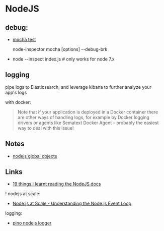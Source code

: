 # NodeJS
## debug:
* [mocha test](http://blog.andrewray.me/how-to-debug-mocha-tests-with-chrome/)

    node-inspector
    mocha [options] --debug-brk  
    
    
* node --inspect index.js # only works for node 7.x


## logging
pipe logs to Elasticsearch, and leverage kibana to further analyze your app's logs


with docker:
>Note that if your application is deployed in a Docker container there are other ways 
of handling logs, for example by Docker logging drivers or agents like Sematext Docker Agent 
– probably the easiest way to deal with this issue! 

## Notes
* [nodejs global objects](https://nodejs.org/api/globals.html)


## Links
* [19 things I learnt reading the NodeJS docs](https://hackernoon.com/19-things-i-learnt-reading-the-nodejs-docs-8a2dcc7f307f#.ibos50cqi)

! nodejs at scale:    
* [Node.js at Scale - Understanding the Node.js Event Loop](https://blog.risingstack.com/node-js-at-scale-understanding-node-js-event-loop/)

logging:  
* [pino nodejs logger](http://www.nearform.com/nodecrunch/sematext-guest-post-pino-fastest-node-js-logger-production/?utm_source=nodeweekly&utm_medium=email)